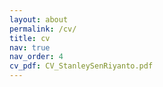 ```yaml
---
layout: about
permalink: /cv/
title: cv
nav: true
nav_order: 4
cv_pdf: CV_StanleySenRiyanto.pdf
---
```

<script>
window.location.href = "/assets/pdf/CV_StanleySenRiyanto.pdf";
</script>
